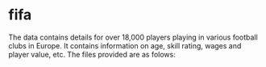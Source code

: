 # fifa
The data contains details for over 18,000 players playing in various football clubs in Europe. It contains information on age, skill rating, wages and player value, etc. The files provided are as folows: 
